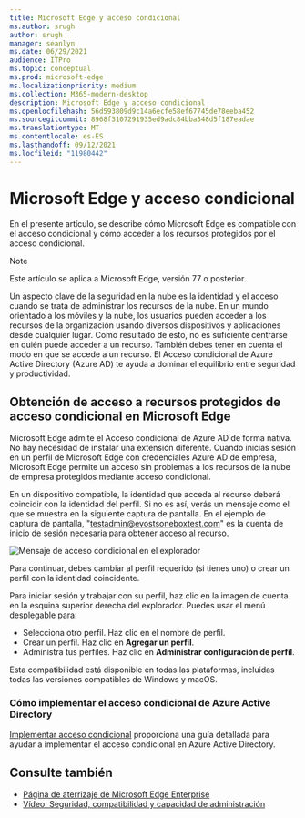```yaml
---
title: Microsoft Edge y acceso condicional
ms.author: srugh
author: srugh
manager: seanlyn
ms.date: 06/29/2021
audience: ITPro
ms.topic: conceptual
ms.prod: microsoft-edge
ms.localizationpriority: medium
ms.collection: M365-modern-desktop
description: Microsoft Edge y acceso condicional
ms.openlocfilehash: 56d593809d9c14a6ecfe58ef67745de78eeba452
ms.sourcegitcommit: 8968f3107291935ed9adc84bba348d5f187eadae
ms.translationtype: MT
ms.contentlocale: es-ES
ms.lasthandoff: 09/12/2021
ms.locfileid: "11980442"
---
```

# <a name="microsoft-edge-and-conditional-access"></a>Microsoft Edge y acceso condicional
  
En el presente artículo, se describe cómo Microsoft Edge es compatible con el acceso condicional y cómo acceder a los recursos protegidos por el acceso condicional.

> [!NOTE]
> Este artículo se aplica a Microsoft Edge, versión 77 o posterior.

Un aspecto clave de la seguridad en la nube es la identidad y el acceso cuando se trata de administrar los recursos de la nube. En un mundo orientado a los móviles y la nube, los usuarios pueden acceder a los recursos de la organización usando diversos dispositivos y aplicaciones desde cualquier lugar. Como resultado de esto, no es suficiente centrarse en quién puede acceder a un recurso. También debes tener en cuenta el modo en que se accede a un recurso. El Acceso condicional de Azure Active Directory (Azure AD) te ayuda a dominar el equilibrio entre seguridad y productividad.

## <a name="accessing-conditional-access-protected-resources-in-microsoft-edge"></a>Obtención de acceso a recursos protegidos de acceso condicional en Microsoft Edge

Microsoft Edge admite el Acceso condicional de Azure AD de forma nativa. No hay necesidad de instalar una extensión diferente. Cuando inicias sesión en un perfil de Microsoft Edge con credenciales Azure AD de empresa, Microsoft Edge permite un acceso sin problemas a los recursos de la nube de empresa protegidos mediante acceso condicional.

En un dispositivo compatible, la identidad que acceda al recurso deberá coincidir con la identidad del perfil.  Si no es así, verás un mensaje como el que se muestra en la siguiente captura de pantalla. En el ejemplo de captura de pantalla, "testadmin@evostsoneboxtest.com" es la cuenta de inicio de sesión necesaria para obtener acceso al recurso.

![Mensaje de acceso condicional en el explorador](./media/edge-security/microsoft-edge-security-conditional-access.png)

Para continuar, debes cambiar al perfil requerido (si tienes uno) o crear un perfil con la identidad coincidente.

Para iniciar sesión y trabajar con su perfil, haz clic en la imagen de cuenta en la esquina superior derecha del explorador. Puedes usar el menú desplegable para:

- Selecciona otro perfil. Haz clic en el nombre de perfil.
- Crear un perfil. Haz clic en **Agregar un perfil**.
- Administra tus perfiles. Haz clic en **Administrar configuración de perfil**.

Esta compatibilidad está disponible en todas las plataformas, incluidas todas las versiones compatibles de Windows y macOS.

### <a name="how-to-deploy-conditional-access-in-azure-active-directory"></a>Cómo implementar el acceso condicional de Azure Active Directory

[Implementar acceso condicional](/azure/active-directory/conditional-access/plan-conditional-access) proporciona una guía detallada para ayudar a implementar el acceso condicional en Azure Active Directory.

## <a name="see-also"></a>Consulte también

- [Página de aterrizaje de Microsoft Edge Enterprise](https://aka.ms/EdgeEnterprise)
- [Vídeo: Seguridad, compatibilidad y capacidad de administración](/deployedge/microsoft-edge-video-security-compatibility-manageability)